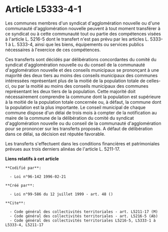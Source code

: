 # Article L5333-4-1

Les communes membres d'un syndicat d'agglomération nouvelle ou d'une communauté d'agglomération nouvelle peuvent à tout
moment transférer à ce syndicat ou à cette communauté tout ou partie des compétences visées à l'article L. 5216-5 dont le
transfert n'est pas prévu par les articles L. 5333-1 à L. 5333-4, ainsi que les biens, équipements ou services publics
nécessaires à l'exercice de ces compétences.

Ces transferts sont décidés par délibérations concordantes du comité du syndicat d'agglomération nouvelle ou du conseil de la
communauté d'agglomération nouvelle et des conseils municipaux se prononçant à une majorité des deux tiers au moins des
conseils municipaux des communes intéressées représentant plus de la moitié de la population totale de celles-ci, ou par la
moitié au moins des conseils municipaux des communes représentant les deux tiers de la population. Cette majorité doit
nécessairement comprendre la commune dont la population est supérieure à la moitié de la population totale concernée ou, à
défaut, la commune dont la population est la plus importante. Le conseil municipal de chaque commune dispose d'un délai de
trois mois à compter de la notification au maire de la commune de la délibération du comité du syndicat d'agglomération
nouvelle ou du conseil de la communauté d'agglomération pour se prononcer sur les transferts proposés. A défaut de
délibération dans ce délai, sa décision est réputée favorable.

Les transferts s'effectuent dans les conditions financières et patrimoniales prévues aux trois derniers alinéas de l'article
L. 5211-17.

**Liens relatifs à cet article**

	**Codifié par**:

	  - Loi n°96-142 1996-02-21

	**Créé par**:

	  - Loi n°99-586 du 12 juillet 1999 - art. 48 ()

	**Cite**:

	  - Code général des collectivités territoriales - art. L5211-17 (M)
	  - Code général des collectivités territoriales - art. L5216-5 (Ab)
	  - Code général des collectivités territoriales L5216-5, L5333-1 à L5333-4, L5211-17
